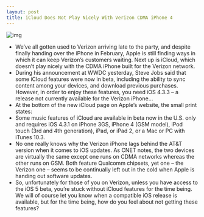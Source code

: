 ```yaml
---
layout: post
title: iCloud Does Not Play Nicely With Verizon CDMA iPhone 4
---
```

![img](http://media.idownloadblog.com/wp-content/uploads/2011/06/Verizon-iPhone-no-iCloud-e1307476053990.png)
* We’ve all gotten used to Verizon arriving late to the party, and despite finally handing over the iPhone in February, Apple is still finding ways in which it can keep Verizon’s customers waiting. Next up is iCloud, which doesn’t play nicely with the CDMA iPhone built for the Verizon network.
* During his announcement at WWDC yesterday, Steve Jobs said that some iCloud features were now in beta, including the ability to sync content among your devices, and download previous purchases. However, in order to enjoy these features, you need iOS 4.3.3 – a release not currently available for the Verizon iPhone…
* At the bottom of the new iCloud page on Apple’s website, the small print states:
* Some music features of iCloud are available in beta now in the U.S. only and requires iOS 4.3.1 on iPhone 3GS, iPhone 4 (GSM model), iPod touch (3rd and 4th generation), iPad, or iPad 2, or a Mac or PC with iTunes 10.3.
* No one really knows why the Verizon iPhone lags behind the AT&T version when it comes to iOS updates. As CNET notes, the two devices are virtually the same except one runs on CDMA networks whereas the other runs on GSM. Both feature Qualcomm chipsets, yet one – the Verizon one – seems to be continually left out in the cold when Apple is handing out software updates.
* So, unfortunately for those of you on Verizon, unless you have access to the iOS 5 beta, you’re stuck without iCloud features for the time being. We will of course let you know when a compatible iOS release is available, but for the time being, how do you feel about not getting these features?

